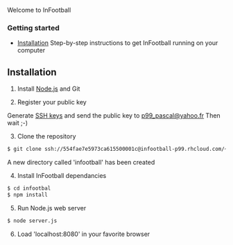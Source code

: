 Welcome to InFootball	

### Getting started
- [Installation](installation) Step-by-step instructions to get InFootball running on your computer


## Installation

1. Install [Node.js](https://nodejs.org) and Git

2. Register your public key

Generate [SSH keys](https://help.github.com/articles/generating-ssh-keys/) and send the public key to p99_pascal@yahoo.fr
Then wait ;-)

3. Clone the repository

```sh
$ git clone ssh://554fae7e5973ca615500001c@infootball-p99.rhcloud.com/~/git/infootball.git/
```
A new directory called 'infootball' has been created

4. Install InFootball dependancies

```sh
$ cd infootbal
$ npm install
```

5. Run Node.js web server
```sh
$ node server.js
```

6. Load 'localhost:8080' in your favorite browser
